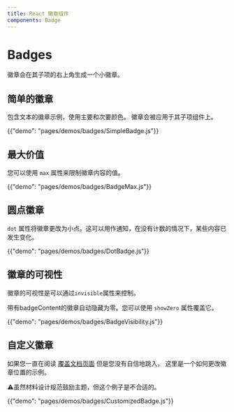 ```yaml
---
title: React 徽章组件
components: Badge
---
```

# Badges

<p class="description">徽章会在其子项的右上角生成一个小徽章。</p>

## 简单的徽章

包含文本的徽章示例，使用主要和次要颜色。 徽章会被应用于其子项组件上。

{{"demo": "pages/demos/badges/SimpleBadge.js"}}

## 最大价值

您可以使用 `max` 属性来限制徽章内容的值。

{{"demo": "pages/demos/badges/BadgeMax.js"}}

## 圆点徽章

`dot` 属性将徽章更改为小点。这可以用作通知，在没有计数的情况下，某些内容已发生变化。

{{"demo": "pages/demos/badges/DotBadge.js"}}

## 徽章的可视性

徽章的可视性是可以通过`invisible`属性来控制。

带有badgeContent的徽章自动隐藏为零。您可以使用 `showZero` 属性覆盖它。

{{"demo": "pages/demos/badges/BadgeVisibility.js"}}

## 自定义徽章

如果您一直在阅读 [覆盖文档页面](/customization/overrides/) 但是您没有自信地跳入， 这里是一个如何更改徽章位置的示例。

⚠️虽然材料设计规范鼓励主题，但这个例子是不合适的。

{{"demo": "pages/demos/badges/CustomizedBadge.js"}}